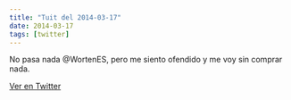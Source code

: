 ```yaml
---
title: "Tuit del 2014-03-17"
date: 2014-03-17
tags: [twitter]
---
```


No pasa nada @WortenES, pero me siento ofendido y me voy sin comprar nada.



[Ver en Twitter](https://twitter.com/i/web/status/445648999778091008)
